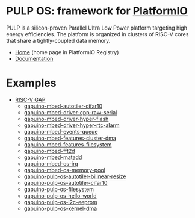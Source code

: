 
# PULP OS: framework for [PlatformIO](https://platformio.org)

PULP is a silicon-proven Parallel Ultra Low Power platform targeting high energy efficiencies. The platform is organized in clusters of RISC-V cores that share a tightly-coupled data memory.

* [Home](https://platformio.org/frameworks/pulp-os) (home page in PlatformIO Registry)
* [Documentation](https://docs.platformio.org/page/frameworks/pulp-os.html)

# Examples

- [RISC-V GAP](https://github.com/pioplus/platform-riscv_gap)
  * [gapuino-mbed-autotiler-cifar10](https://github.com/pioplus/platform-riscv_gap/tree/master/examples/gapuino-mbed-autotiler-cifar10)
  * [gapuino-mbed-driver-cpp-raw-serial](https://github.com/pioplus/platform-riscv_gap/tree/master/examples/gapuino-mbed-driver-cpp-raw-serial)
  * [gapuino-mbed-driver-hyper-flash](https://github.com/pioplus/platform-riscv_gap/tree/master/examples/gapuino-mbed-driver-hyper-flash)
  * [gapuino-mbed-driver-hyper-rtc-alarm](https://github.com/pioplus/platform-riscv_gap/tree/master/examples/gapuino-mbed-driver-hyper-rtc-alarm)
  * [gapuino-mbed-events-queue](https://github.com/pioplus/platform-riscv_gap/tree/master/examples/gapuino-mbed-events-queue)
  * [gapuino-mbed-features-cluster-dma](https://github.com/pioplus/platform-riscv_gap/tree/master/examples/gapuino-mbed-features-cluster-dma)
  * [gapuino-mbed-features-filesystem](https://github.com/pioplus/platform-riscv_gap/tree/master/examples/gapuino-mbed-features-filesystem)
  * [gapuino-mbed-fft2d](https://github.com/pioplus/platform-riscv_gap/tree/master/examples/gapuino-mbed-fft2d)
  * [gapuino-mbed-matadd](https://github.com/pioplus/platform-riscv_gap/tree/master/examples/gapuino-mbed-matadd)
  * [gapuino-mbed-os-irq](https://github.com/pioplus/platform-riscv_gap/tree/master/examples/gapuino-mbed-os-irq)
  * [gapuino-mbed-os-memory-pool](https://github.com/pioplus/platform-riscv_gap/tree/master/examples/gapuino-mbed-os-memory-pool)
  * [gapuino-pulp-os-autotiler-bilinear-resize](https://github.com/pioplus/platform-riscv_gap/tree/master/examples/gapuino-pulp-os-autotiler-bilinear-resize)
  * [gapuino-pulp-os-autotiler-cifar10](https://github.com/pioplus/platform-riscv_gap/tree/master/examples/gapuino-pulp-os-autotiler-cifar10)
  * [gapuino-pulp-os-filesystem](https://github.com/pioplus/platform-riscv_gap/tree/master/examples/gapuino-pulp-os-filesystem)
  * [gapuino-pulp-os-hello-world](https://github.com/pioplus/platform-riscv_gap/tree/master/examples/gapuino-pulp-os-hello-world)
  * [gapuino-pulp-os-i2c-eeprom](https://github.com/pioplus/platform-riscv_gap/tree/master/examples/gapuino-pulp-os-i2c-eeprom)
  * [gapuino-pulp-os-kernel-dma](https://github.com/pioplus/platform-riscv_gap/tree/master/examples/gapuino-pulp-os-kernel-dma)

